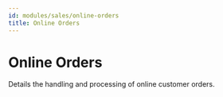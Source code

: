 ```yaml
---
id: modules/sales/online-orders
title: Online Orders
---
```


# Online Orders

Details the handling and processing of online customer orders.